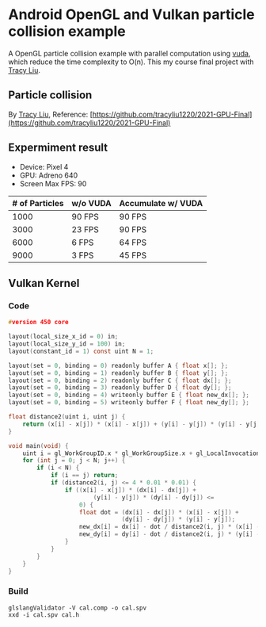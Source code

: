 # Android OpenGL and Vulkan particle collision example
A OpenGL particle collision  example with parallel computation using [vuda](https://github.com/jgbit/vuda), which reduce the time complexity to O(n).
This my course final project with [Tracy Liu](https://github.com/tracyliu1220).

## Particle collision
By [Tracy Liu](https://github.com/tracyliu1220), Reference: [https://github.com/tracyliu1220/2021-GPU-Final](https://github.com/tracyliu1220/2021-GPU-Final)

## Expermiment result
* Device: Pixel 4
* GPU: Adreno 640
* Screen Max FPS: 90

| # of Particles | w/o VUDA | Accumulate w/ VUDA |
| -------- | -------- | -------- |
| 1000     | 90 FPS     | 90 FPS     |
| 3000     | 23 FPS     | 90 FPS     |
| 6000     | 6 FPS     | 64 FPS     |
| 9000     | 3 FPS     | 45 FPS     |

## Vulkan Kernel
### Code
```c
#version 450 core

layout(local_size_x_id = 0) in;
layout(local_size_y_id = 100) in;
layout(constant_id = 1) const uint N = 1;

layout(set = 0, binding = 0) readonly buffer A { float x[]; };
layout(set = 0, binding = 1) readonly buffer B { float y[]; };
layout(set = 0, binding = 2) readonly buffer C { float dx[]; };
layout(set = 0, binding = 3) readonly buffer D { float dy[]; };
layout(set = 0, binding = 4) writeonly buffer E { float new_dx[]; };
layout(set = 0, binding = 5) writeonly buffer F { float new_dy[]; };

float distance2(uint i, uint j) {
    return (x[i] - x[j]) * (x[i] - x[j]) + (y[i] - y[j]) * (y[i] - y[j]);
}

void main(void) {
    uint i = gl_WorkGroupID.x * gl_WorkGroupSize.x + gl_LocalInvocationID.x;
    for (int j = 0; j < N; j++) {
        if (i < N) {
            if (i == j) return;
            if (distance2(i, j) <= 4 * 0.01 * 0.01) {
                if ((x[i] - x[j]) * (dx[i] - dx[j]) +
                        (y[i] - y[j]) * (dy[i] - dy[j]) <=
                    0) {
                    float dot = (dx[i] - dx[j]) * (x[i] - x[j]) +
                                (dy[i] - dy[j]) * (y[i] - y[j]);
                    new_dx[i] = dx[i] - dot / distance2(i, j) * (x[i] - x[j]);
                    new_dy[i] = dy[i] - dot / distance2(i, j) * (y[i] - y[j]);
                }
            }
        }
    }
}
```
### Build
```bash=
glslangValidator -V cal.comp -o cal.spv
xxd -i cal.spv cal.h
```
